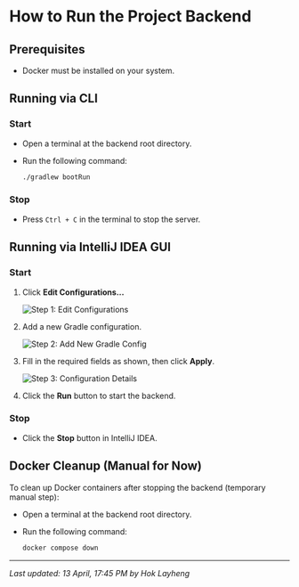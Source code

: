 # How to Run the Project Backend

## Prerequisites

- Docker must be installed on your system.

## Running via CLI

### Start

- Open a terminal at the backend root directory.

- Run the following command:

  ```bash
  ./gradlew bootRun
  ```

### Stop

- Press `Ctrl + C` in the terminal to stop the server.

## Running via IntelliJ IDEA GUI

### Start

1. Click **Edit Configurations...**

   ![Step 1: Edit Configurations](/Users/layhenghok/Desktop/SUSTech/Year3Semester2/CS304-Software-Engineering/Project/Codebase/team-project-25spring-86/docs/assets/img/gui1.png)

2. Add a new Gradle configuration.

   ![Step 2: Add New Gradle Config](/Users/layhenghok/Desktop/SUSTech/Year3Semester2/CS304-Software-Engineering/Project/Codebase/team-project-25spring-86/docs/assets/img/gui2.png)

3. Fill in the required fields as shown, then click **Apply**.

   ![Step 3: Configuration Details](/Users/layhenghok/Desktop/SUSTech/Year3Semester2/CS304-Software-Engineering/Project/Codebase/team-project-25spring-86/docs/assets/img/gui3.png)

4. Click the **Run** button to start the backend.

### Stop

- Click the **Stop** button in IntelliJ IDEA.

## Docker Cleanup (Manual for Now)

To clean up Docker containers after stopping the backend (temporary manual step):

- Open a terminal at the backend root directory.
- Run the following command:

  ```bash
  docker compose down
  ```

---

_Last updated: 13 April, 17:45 PM by Hok Layheng_